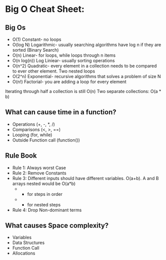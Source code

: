 # Big O Cheat Sheet:

## Big Os
- O(1) Constant- no loops
- O(log N) Logarithmic- usually searching algorithms have log n if they are sorted (Binary Search)
- O(n) Linear- for loops, while loops through n items
- O(n log(n)) Log Liniear- usually sorting operations
- O(n^2) Quadratic- every element in a collection needs to be compared to ever other element. Two nested loops
- O(2^n) Exponential- recursive algorithms that solves a problem of size N
- O(n!) Factorial- you are adding a loop for every element

Iterating through half a collection is still O(n)
Two separate collections: O(a * b)

## What can cause time in a function?
- Operations (+, -, *, /)
- Comparisons (<, >, ==)
- Looping (for, while)
- Outside Function call (function())

## Rule Book
- Rule 1: Always worst Case
- Rule 2: Remove Constants
- Rule 3: Different inputs should have different variables. O(a+b). A and B arrays nested would be O(a*b)
  - + for steps in order
  - * for nested steps
- Rule 4: Drop Non-dominant terms

## What causes Space complexity?
- Variables
- Data Structures
- Function Call
- Allocations
